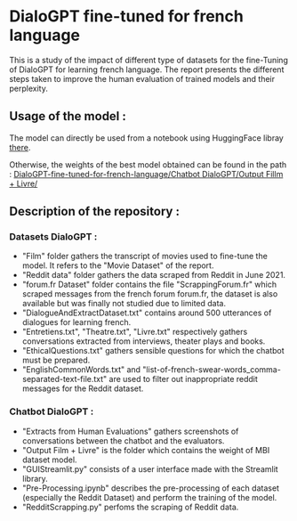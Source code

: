 # DialoGPT fine-tuned for french language

This is a study of the impact of different type of datasets for the fine-Tuning of DialoGPT for learning french language. The report presents the different steps taken to improve the human evaluation of trained models and their perplexity. 

## Usage of the model :

The model can directly be used from a notebook using HuggingFace libray [there](https://huggingface.co/emil2000/dialogpt-for-french-language).

Otherwise, the weights of the best model obtained can be found in the path : [DialoGPT-fine-tuned-for-french-language/Chatbot DialoGPT/Output Fillm + Livre/](https://github.com/emil2000dza/DialoGPT-fine-tuned-for-french-language/tree/main/Chatbot%20DialoGPT/Output%20Fillm%20%2B%20Livre)

## Description of the repository :

### Datasets DialoGPT :
- "Film" folder gathers the transcript of movies used to fine-tune the model. It refers to the "Movie Dataset" of the report.
- "Reddit data" folder gathers the data scraped from Reddit in June 2021.
- "forum.fr Dataset" folder contains the file "ScrappingForum.fr" which scraped messages from the french forum forum.fr, the dataset is also available but was finally not studied due to limited data.
- "DialogueAndExtractDataset.txt" contains around 500 utterances of dialogues for learning french.
- "Entretiens.txt", "Theatre.txt", "Livre.txt" respectively gathers conversations extracted from interviews, theater plays and books. 
- "EthicalQuestions.txt" gathers sensible questions for which the chatbot must be prepared. 
- "EnglishCommonWords.txt" and "list-of-french-swear-words_comma-separated-text-file.txt"  are used to filter out inappropriate reddit messages for the Reddit dataset. 

### Chatbot DialoGPT :

- "Extracts from Human Evaluations"  gathers screenshots of conversations between the chatbot and the evaluators.
- "Output Film + Livre" is the folder which contains the weight of MBI dataset model.
- "GUIStreamlit.py" consists of a user interface made with the Streamlit library. 
- "Pre-Processing.ipynb" describes the pre-processing of each dataset (especially the Reddit Dataset) and perform the training of the model.
- "RedditScrapping.py" perfoms the scraping of Reddit data. 
